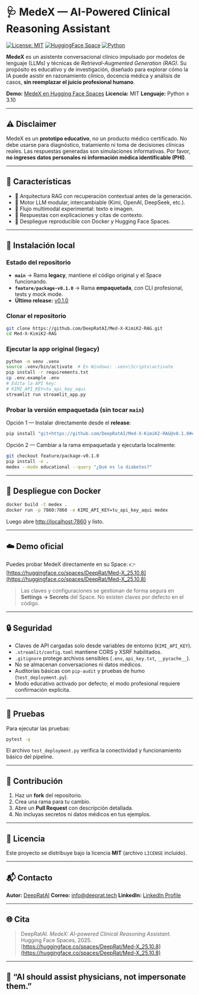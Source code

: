 # 🩺 MedeX — AI-Powered Clinical Reasoning Assistant
[![License: MIT](https://img.shields.io/badge/License-MIT-blue.svg)](LICENSE)
[![HuggingFace Space](https://img.shields.io/badge/🧠_Demo-HuggingFace-yellow)](https://huggingface.co/spaces/DeepRat/Med-X_25.10.8)
[![Python](https://img.shields.io/badge/python-3.10+-green)]()


**MedeX** es un asistente conversacional clínico impulsado por modelos de lenguaje (LLMs) y técnicas de *Retrieval-Augmented Generation (RAG)*.
Su propósito es educativo y de investigación, diseñado para explorar cómo la IA puede asistir en razonamiento clínico, docencia médica y análisis de casos, **sin reemplazar el juicio profesional humano**.

**Demo:** [MedeX en Hugging Face Spaces](https://huggingface.co/spaces/DeepRat/Med-X_25.10.8)
**Licencia:** MIT
**Lenguaje:** Python ≥ 3.10

---

## ⚠️ Disclaimer

MedeX es un **prototipo educativo**, no un producto médico certificado.
No debe usarse para diagnóstico, tratamiento ni toma de decisiones clínicas reales.
Las respuestas generadas son simulaciones informativas.
Por favor, **no ingreses datos personales ni información médica identificable (PHI)**.

---

## 🚀 Características

* 🧠 Arquitectura RAG con recuperación contextual antes de la generación.
* 🔄 Motor LLM modular, intercambiable (Kimi, OpenAI, DeepSeek, etc.).
* 🧬 Flujo multimodal experimental: texto e imagen.
* 💬 Respuestas con explicaciones y citas de contexto.
* 🐳 Despliegue reproducible con Docker y Hugging Face Spaces.


---

## 🧰 Instalación local

### Estado del repositorio

* **`main`** → Rama **legacy**, mantiene el código original y el Space funcionando.
* **`feature/package-v0.1.0`** → Rama **empaquetada**, con CLI profesional, tests y mock mode.
* **Último release:** [v0.1.0](https://github.com/DeepRatAI/Med-X-KimiK2-RAG/releases/tag/v0.1.0)

### Clonar el repositorio

```bash
git clone https://github.com/DeepRatAI/Med-X-KimiK2-RAG.git
cd Med-X-KimiK2-RAG
```

### Ejecutar la app original (legacy)

```bash
python -m venv .venv
source .venv/bin/activate  # En Windows: .venv\Scripts\activate
pip install -r requirements.txt
cp .env.example .env
# Edita la API key:
# KIMI_API_KEY=tu_api_key_aqui
streamlit run streamlit_app.py
```

### Probar la versión empaquetada (sin tocar `main`)

Opción 1 — Instalar directamente desde el **release**:

```bash
pip install "git+https://github.com/DeepRatAI/Med-X-KimiK2-RAG@v0.1.0#egg=medex"
```

Opción 2 — Cambiar a la rama empaquetada y ejecutarla localmente:

```bash
git checkout feature/package-v0.1.0
pip install -e .
medex --mode educational --query "¿Qué es la diabetes?"
```

---

## 🐳 Despliegue con Docker

```bash
docker build -t medex .
docker run -p 7860:7860 -e KIMI_API_KEY=tu_api_key_aqui medex
```

Luego abre [http://localhost:7860](http://localhost:7860) y listo.

---

## ☁️ Demo oficial

Puedes probar MedeX directamente en su Space:
👉 [https://huggingface.co/spaces/DeepRat/Med-X_25.10.8](https://huggingface.co/spaces/DeepRat/Med-X_25.10.8)

> Las claves y configuraciones se gestionan de forma segura en **Settings → Secrets** del Space.
> No existen claves por defecto en el código.

---

## 🔒 Seguridad

* Claves de API cargadas solo desde variables de entorno (`KIMI_API_KEY`).
* `.streamlit/config.toml` mantiene CORS y XSRF habilitados.
* `.gitignore` protege archivos sensibles (`.env`, `api_key.txt`, `__pycache__`).
* No se almacenan conversaciones ni datos médicos.
* Auditorías básicas con `pip-audit` y pruebas de humo (`test_deployment.py`).
* Modo educativo activado por defecto; el modo profesional requiere confirmación explícita.

---

## 🧪 Pruebas

Para ejecutar las pruebas:

```bash
pytest -q
```

El archivo `test_deployment.py` verifica la conectividad y funcionamiento básico del pipeline.

---

## 🤝 Contribución

1. Haz un **fork** del repositorio.
2. Crea una rama para tu cambio.
3. Abre un **Pull Request** con descripción detallada.
4. No incluyas secretos ni datos médicos en tus ejemplos.

---

## 📜 Licencia

Este proyecto se distribuye bajo la licencia **MIT** (archivo `LICENSE` incluido).

---

## 📬 Contacto

**Autor:** [DeepRatAI](https://github.com/DeepRatAI)
**Correo:** [info@deeprat.tech](mailto:info@deeprat.tech)
**LinkedIn:** [LinkedIn Profile](https://www.linkedin.com/in/gonzalo-romero-b9b5b4355/)

---

## 🌐 Cita

> DeepRatAI. *MedeX: AI-powered Clinical Reasoning Assistant.*
> Hugging Face Spaces, 2025. [https://huggingface.co/spaces/DeepRat/Med-X_25.10.8](https://huggingface.co/spaces/DeepRat/Med-X_25.10.8)

---

## 🧠 “AI should assist physicians, not impersonate them.”
